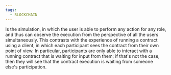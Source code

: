 ```yaml
---
tags:
  - BLOCKCHAIN
---
```

Is the simulation, in which the user is able to perform any action for any role, and thus can observe the execution from the perspective of all the users simultaneously. This contrasts with the experience of running a contract using a client, in which each participant sees the contract from their own point of view. In particular, participants are only able to interact with a running contract that is waiting for input from them; if that's not the case, then they will see that the contract execution is waiting from someone else's participation.